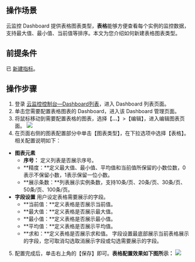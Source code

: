 ## 操作场景

云监控 Dashboard 提供表格图表类型，**表格**能够方便查看每个实例的监控数据，支持最大值、最小值、当前值等排序。本文为您介绍如何新建表格图表类型。


## 前提条件

已 [新建指标](https://cloud.tencent.com/document/product/248/46761)。


## 操作步骤

1. 登录 [云监控控制台—Dashboard列表](https://console.cloud.tencent.com/monitor/dashboard2/dashboards)，进入 Dashboard 列表页面。
2. 单击您需要配置表格图表的 Dashboard，进入该 Dashboard 管理页面。
3. 将鼠标移动到需要配置表格的图表，选择【**...**】>【编辑】，进入编辑图表页面。
![](https://main.qcloudimg.com/raw/5fcfc72e432816f128feac8a6d3531d6.jpg)
4. 在页面右侧的图表配置部分中单击【图表类型】，在下拉选项中选择【表格】。相关配置说明如下：
 - **图表元素**
	- **序号：** 定义列表是否展示序号。
	- **精度：**定义最大值、最小值、平均值和当前值所保留的小数位数，0表示不保留小数，1表示保留一位小数。
	- **展示条数：**列表展示实例条数，支持10条/页、20条/页、30条/页、50条/页、100条/页。
 - **字段设置**
用户设定表格需要展示的字段。
	- **当前值：**定义表格是否展示当前值。
	- **最大值：**定义表格是否展示最大值。
	- **最小值：**定义表格是否展示最小值。
	- **平均值：**定义表格是否展示平均值。
	- **求和：**定义表格是否展示求和值。
  字段设置最底部展示当前表格展示的字段，您可取消勾选取消展示字段或勾选需要展示的字段。
5. 配置完成后，单击右上角的【保存】即可。**表格配置效果如下图所示：**
![](https://main.qcloudimg.com/raw/edc99afbf7f7c60ccfa9f3d6fe7848b9.png)
